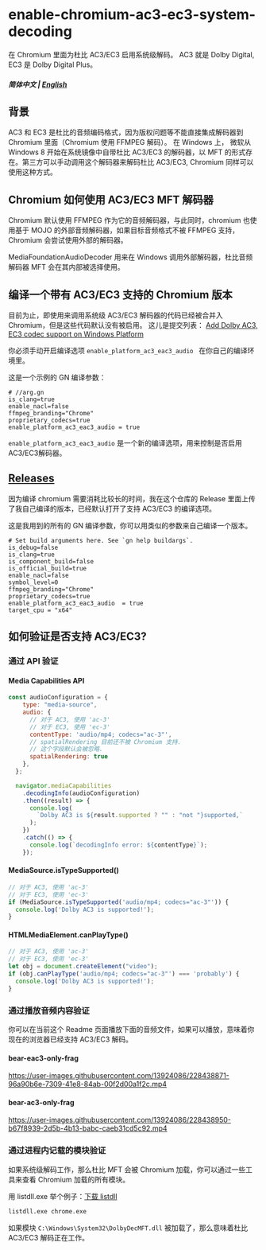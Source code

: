 # enable-chromium-ac3-ec3-system-decoding
在 Chromium 里面为杜比 AC3/EC3 启用系统级解码。 AC3 就是 Dolby Digital, EC3 是 Dolby Digital Plus。 

##### 简体中文 | [English](./README.md)

## 背景
AC3 和 EC3 是杜比的音频编码格式，因为版权问题等不能直接集成解码器到 Chromium 里面（Chromium 使用 FFMPEG 解码）。
在 Windows 上， 微软从 Windows 8 开始在系统镜像中自带杜比 AC3/EC3 的解码器，以 MFT 的形式存在。第三方可以手动调用这个解码器来解码杜比 AC3/EC3, Chromium 同样可以使用这种方式。 
## Chromium 如何使用 AC3/EC3 MFT 解码器
Chromium 默认使用 FFMPEG 作为它的音频解码器，与此同时，chromium 也使用基于 MOJO 的外部音频解码器，如果目标音频格式不被 FFMPEG 支持，Chromium 会尝试使用外部的解码器。

MediaFoundationAudioDecoder 用来在 Windows 调用外部解码器，杜比音频解码器 MFT 会在其内部被选择使用。

## 编译一个带有 AC3/EC3 支持的 Chromium 版本
目前为止，即使用来调用系统级 AC3/EC3 解码器的代码已经被合并入 Chromium，但是这些代码默认没有被启用。
这儿是提交列表： [Add Dolby AC3, EC3 codec support on Windows Platform](https://chromium-review.googlesource.com/c/chromium/src/+/4116077)

你必须手动开启编译选项 `enable_platform_ac3_eac3_audio ` 在你自己的编译环境里。

这是一个示例的 GN 编译参数：

    # //arg.gn
    is_clang=true
    enable_nacl=false
    ffmpeg_branding="Chrome"
    proprietary_codecs=true
    enable_platform_ac3_eac3_audio = true

`enable_platform_ac3_eac3_audio` 是一个新的编译选项，用来控制是否启用 AC3/EC3解码器。

## [Releases](https://github.com/cjw1115/enable-chromium-ac3-ec3-system-decoding/releases)
因为编译 chromium 需要消耗比较长的时间，我在这个仓库的 Release 里面上传了我自己编译的版本，已经默认打开了支持 AC3/EC3 的编译选项。

这是我用到的所有的 GN 编译参数，你可以用类似的参数来自己编译一个版本。

    # Set build arguments here. See `gn help buildargs`.
    is_debug=false
    is_clang=true
    is_component_build=false
    is_official_build=true
    enable_nacl=false
    symbol_level=0
    ffmpeg_branding="Chrome"
    proprietary_codecs=true
    enable_platform_ac3_eac3_audio  = true
    target_cpu = "x64"

## 如何验证是否支持 AC3/EC3?

### 通过 API 验证
#### Media Capabilities API
```javascript
const audioConfiguration = {
    type: "media-source",
    audio: {
      // 对于 AC3, 使用 'ac-3'
      // 对于 EC3, 使用 'ec-3'
      contentType: 'audio/mp4; codecs="ac-3"',
      // spatialRendering 目前还不被 Chromium 支持.
      // 这个字段默认会被忽略.
      spatialRendering: true
    },
  };

  navigator.mediaCapabilities
    .decodingInfo(audioConfiguration)
    .then((result) => {
      console.log(
        `Dolby AC3 is ${result.supported ? "" : "not "}supported,`
      );
    })
    .catch(() => {
      console.log(`decodingInfo error: ${contentType}`);
    });
```

#### MediaSource.isTypeSupported()
```javascript
// 对于 AC3, 使用 'ac-3'
// 对于 EC3, 使用 'ec-3'
if (MediaSource.isTypeSupported('audio/mp4; codecs="ac-3"')) {
  console.log('Dolby AC3 is supported!');
}
```

#### HTMLMediaElement.canPlayType()
```javascript
// 对于 AC3, 使用 'ac-3'
// 对于 EC3, 使用 'ec-3'
let obj = document.createElement("video");
if (obj.canPlayType('audio/mp4; codecs="ac-3"') === 'probably') {
  console.log('Dolby AC3 is supported!');
}
```
### 通过播放音频内容验证
你可以在当前这个 Readme 页面播放下面的音频文件，如果可以播放，意味着你现在的浏览器已经支持 AC3/EC3 解码。
#### bear-eac3-only-frag
https://user-images.githubusercontent.com/13924086/228438871-96a90b6e-7309-41e8-84ab-00f2d00a1f2c.mp4
#### bear-ac3-only-frag
https://user-images.githubusercontent.com/13924086/228438950-b67f8939-2d5b-4b13-babc-caeb31cd5c92.mp4

### 通过进程内记载的模块验证
如果系统级解码工作，那么杜比 MFT 会被 Chromium 加载，你可以通过一些工具来查看 Chromium 加载的所有模块。

用 listdll.exe 举个例子：[下载 listdll](https://learn.microsoft.com/en-us/sysinternals/downloads/listdlls)

```bash
listdll.exe chrome.exe
```
如果模块 `C:\Windows\System32\DolbyDecMFT.dll` 被加载了，那么意味着杜比 AC3/EC3 解码正在工作。
